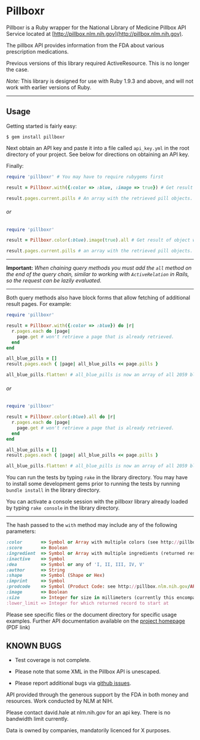 # Pillboxr

Pillboxr is a Ruby wrapper for the National Library of Medicine Pillbox API Service located at [http://pillbox.nlm.nih.gov](http://pillbox.nlm.nih.gov).

The pillbox API provides information from the FDA about various prescription medications.

Previous versions of this library required ActiveResource.  This is no longer the case.

*Note:* This library is designed for use with Ruby 1.9.3 and above, and will not work with earlier versions of Ruby.

***

## Usage

Getting started is fairly easy:

	$ gem install pillboxr

Next obtain an API key and paste it into a file called `api_key.yml` in the root directory of your project. See below for directions on obtaining an API key.

Finally:

```ruby
require 'pillboxr' # You may have to require rubygems first

result = Pillboxr.with({:color => :blue, :image => true}) # Get result object with one page of blue pills with images.

result.pages.current.pills # An array with the retrieved pill objects.
```

###### or

```ruby
require 'pillboxr'

result = Pillboxr.color(:blue).image(true).all # Get result of object with one page of blue pills with images associated.

result.pages.current.pills # an array with the retrieved pill objects.
```

***

**Important:** *When chaining query methods you must add the `all` method on the end of the query chain, similar to working with `ActiveRelation` in Rails, so the request can be lazily evaluated.*

***

Both query methods also have block forms that allow fetching of additional result pages. For example:

```ruby
require 'pillboxr'

result = Pillboxr.with({:color => :blue}) do |r|
  r.pages.each do |page|
    page.get # won't retrieve a page that is already retrieved.
  end
end

all_blue_pills = []
result.pages.each { |page| all_blue_pills << page.pills }

all_blue_pills.flatten! # all_blue_pills is now an array of all 2059 blue pills.
```

###### or

```ruby
require 'pillboxr'

result = Pillboxr.color(:blue).all do |r|
  r.pages.each do |page|
    page.get # won't retrieve a page that is already retrieved.
  end
end

all_blue_pills = []
result.pages.each { |page| all_blue_pills << page.pills }

all_blue_pills.flatten! # all_blue_pills is now an array of all 2059 blue pills.
```

You can run the tests by typing `rake` in the library directory.  You may have to install some development gems prior to running the tests by running `bundle install` in the library directory.

You can activate a console session with the pillboxr library already loaded by typing `rake console` in the library directory.

***

The hash passed to the `with` method may include any of the following parameters:

```ruby
:color       => Symbol or Array with multiple colors (see http://pillbox.nlm.nih.gov/API-documentation.html)
:score       => Boolean
:ingredient  => Symbol or Array with multiple ingredients (returned results include all ingredients)
:inactive    => Symbol
:dea         => Symbol or any of 'I, II, III, IV, V'
:author      => String
:shape       => Symbol (Shape or Hex)
:imprint     => Symbol
:prodcode    => Symbol (Product Code: see http://pillbox.nlm.nih.gov/API-documentation.html)
:image       => Boolean
:size        => Integer for size in millimeters (currently this encompasses a range of +/- 2 mm)
:lower_limit => Integer for which returned record to start at
```

Please see specific files or the document directory for specific usage examples. Further API documentation available on the  [project homepage](http://pillbox.nlm.nih.gov/NLM_Pillbox_API_documentation_v2_2011.09.27.pdf) (PDF link)

## KNOWN BUGS

* Test coverage is not complete.

* Please note that some XML in the Pillbox API is unescaped.

* Please report additional bugs via [github issues](https://github.com/kgautreaux/pillboxr/issues).

API provided through the generous support by the FDA in both money and resources. Work conducted by NLM at NIH.

Please contact david.hale at nlm.nih.gov for an api key. There is no bandwidth limit currently.

Data is owned by companies, mandatorily licenced for X purposes.